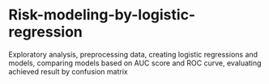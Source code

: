 # Risk-modeling-by-logistic-regression
Exploratory  analysis, preprocessing data, creating logistic regressions and models, comparing models based on AUC score and ROC curve, evaluating achieved result by confusion matrix
